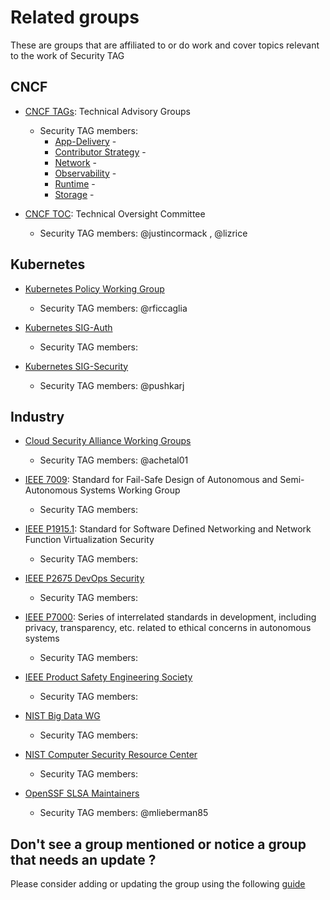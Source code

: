 # Related groups

These are groups that are affiliated to or do work and cover topics relevant to
the work of Security TAG

## CNCF

* [CNCF TAGs](https://github.com/cncf/toc#technical-advisory-groups):
  Technical Advisory Groups
  * Security TAG members:
    - [App-Delivery](https://github.com/cncf/tag-app-delivery) -
    - [Contributor Strategy](https://github.com/cncf/tag-contributor-strategy) -
    - [Network](https://github.com/cncf/tag-network) -
    - [Observability](https://github.com/cncf/tag-observability) -
    - [Runtime](https://github.com/cncf/tag-runtime) -
    - [Storage](https://github.com/cncf/tag-app-delivery) -

* [CNCF TOC](https://github.com/cncf/toc): Technical Oversight Committee
  * Security TAG members: @justincormack , @lizrice

## Kubernetes

* [Kubernetes Policy Working Group](https://github.com/kubernetes/community/tree/master/wg-policy)
  * Security TAG members: @rficcaglia

* [Kubernetes SIG-Auth](https://github.com/kubernetes/community/tree/master/sig-auth)
  * Security TAG members:

* [Kubernetes SIG-Security](https://github.com/kubernetes/community/tree/master/sig-security)
  * Security TAG members: @pushkarj

## Industry

* [Cloud Security Alliance Working Groups](https://cloudsecurityalliance.org/research/working-groups/)
  * Security TAG members: @achetal01

* [IEEE 7009](https://standards.ieee.org/develop/project/7009.html): Standard
  for Fail-Safe Design of Autonomous and Semi-Autonomous Systems Working Group
  * Security TAG members:

* [IEEE P1915.1](https://standards.ieee.org/develop/project/1915.1.html):
  Standard for Software Defined Networking and Network Function Virtualization
  Security
  * Security TAG members:

* [IEEE P2675 DevOps Security](https://standards.ieee.org/develop/project/2675.html)
  * Security TAG members:

* [IEEE P7000](https://standards.ieee.org/develop/project/7000.html): Series of
  interrelated standards in development, including privacy, transparency, etc.
  related to ethical concerns in autonomous systems
  * Security TAG members:

* [IEEE Product Safety Engineering Society](http://ewh.ieee.org/soc/pses/)
  * Security TAG members:

* [NIST Big Data WG](https://bigdatawg.nist.gov/)
  * Security TAG members:

* [NIST Computer Security Resource Center](https://csrc.nist.gov/)
  * Security TAG members:

* [OpenSSF SLSA Maintainers](https://slsa.dev/)
  * Security TAG members: @mlieberman85

## Don't see a group mentioned or notice a group that needs an update ?

Please consider adding or updating the group using the following
[guide](adding-or-updating-groups.md)
